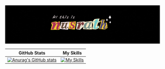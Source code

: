 
![My Journey in Software Engineering](https://github.com/NusrathCassim/NusrathCassim/blob/main/Banner_.gif)

GitHub Stats             |  My Skills
:-------------------------:|:-------------------------:
[![Anurag's GitHub stats](https://github-readme-stats.vercel.app/api?username=NusrathCassim)](https://github.com/anuraghazra/github-readme-stats)  |   [![My Skills](https://skillicons.dev/icons?i=cpp,java,py,html,css&perline=3)](https://skillicons.dev)  

 
 

 


